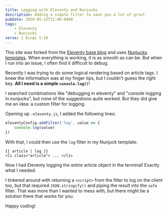 ```yaml
---
title: Logging with Eleventy and Nunjucks
description: Adding a simple filter to save you a lot of grief.
pubDate: 2020-05-12T12:00-0400
tags:
    - Eleventy
    - Nunjucks
verse: 1 Kings 5:10
---
```


This site was forked from the [Eleventy base blog](https://github.com/11ty/eleventy-base-blog) and uses [Nunjucks templates](https://mozilla.github.io/nunjucks/). When everything is working, it is as smooth as can be. But when I run into an issue, I often find it difficult to debug.

Recently I was trying to do some logical rendering based on article tags. I knew the information was at my finger tips, but I couldn't guess the right key. **All I need is a simple `console.log()`**!

I searched combinations like "debugging in eleventy" and "console logging in nunjucks", but none of the suggestions quite worked. But they did give me an idea: a custom filter for logging.

Opening up `.eleventy.js`, I added the following lines:

```js
eleventyConfig.addFilter('log', value => {
    console.log(value)
})
```

With that, I could then use the `log` filter in my Nunjuck template:


```
{{ article | log }}
<li class="article"> ... </li>
```


Now I had Eleventy logging the entire article object in the terminal! Exactly what I needed.

I tinkered around with returning a `<script>` from the filter to log on the client too, but that required `JSON.stringify()` and piping the result into the `safe` filter. That was more than I wanted to mess with, but there might be a solution there that works for you.

Happy coding!